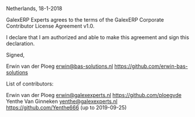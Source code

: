 Netherlands, 18-1-2018

GalexERP Experts agrees to the terms of the GalexERP Corporate Contributor License
Agreement v1.0.

I declare that I am authorized and able to make this agreement and sign this
declaration.

Signed,

Erwin van der Ploeg erwin@bas-solutions.nl https://github.com/erwin-bas-solutions

List of contributors:

Erwin van der Ploeg erwin@galexexperts.nl https://github.com/ploegvde
Yenthe Van Ginneken yenthe@galexexperts.nl https://github.com/Yenthe666 (up to 2019-09-25)
